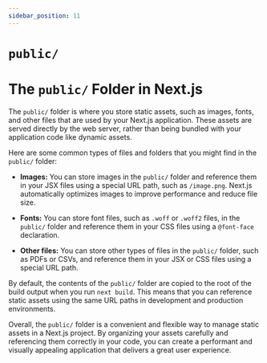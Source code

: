 ```yaml
---
sidebar_position: 11
---
```


# `public/`

# The `public/` Folder in Next.js

The `public/` folder is where you store static assets, such as images, fonts, and other files that are used by your Next.js application. These assets are served directly by the web server, rather than being bundled with your application code like dynamic assets.

Here are some common types of files and folders that you might find in the `public/` folder:

- **Images:** You can store images in the `public/` folder and reference them in your JSX files using a special URL path, such as `/image.png`. Next.js automatically optimizes images to improve performance and reduce file size.

- **Fonts:** You can store font files, such as `.woff` or `.woff2` files, in the `public/` folder and reference them in your CSS files using a `@font-face` declaration.

- **Other files:** You can store other types of files in the `public/` folder, such as PDFs or CSVs, and reference them in your JSX or CSS files using a special URL path.

By default, the contents of the `public/` folder are copied to the root of the build output when you run `next build`. This means that you can reference static assets using the same URL paths in development and production environments.

Overall, the `public/` folder is a convenient and flexible way to manage static assets in a Next.js project. By organizing your assets carefully and referencing them correctly in your code, you can create a performant and visually appealing application that delivers a great user experience.
